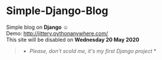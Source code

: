 # Simple-Django-Blog
Simple blog on **Django** ☺<br>
Demo:
<a href="http://jittery.pythonanywhere.com/">http://jittery.pythonanywhere.com/</a><br>
This site will be disabled on **Wednesday 20 May 2020**

> * *Please, don't scold me, it's my first Django project* *
